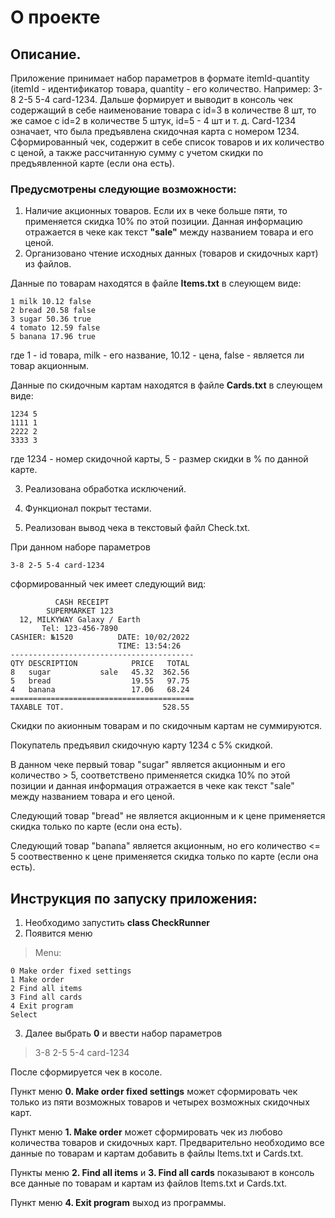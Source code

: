 # О проекте

## Описание.

Приложение принимает набор параметров в формате itemId-quantity (itemId - идентификатор товара, 
quantity - его количество. Например: 3-8 2-5 5-4 card-1234.
Дальше формирует и выводит в консоль чек содержащий в себе наименование товара с id=3 в количестве 8 шт, 
то же самое с id=2 в количестве 5 штук, id=5 - 4 шт и т. д. 
Card-1234 означает, что была предъявлена скидочная карта с номером 1234. 
Сформированный чек, содержит в себе список товаров и их количество с ценой, 
а также рассчитанную сумму с учетом скидки по предъявленной карте (если она есть).

### Предусмотрены следующие возможности:

1. Наличие акционных товаров. 
Если их в чеке больше пяти, то применяется скидка 10% по этой позиции. 
Данная информацию отражается в чеке как текст **"sale"** между названием товара и его ценой.
2. Организовано чтение исходных данных (товаров и скидочных карт) из файлов.

Данные по товарам находятся в файле **Items.txt** в слеующем виде:

    1 milk 10.12 false
    2 bread 20.58 false
    3 sugar 50.36 true
    4 tomato 12.59 false
    5 banana 17.96 true 

где 1 - id товара, milk - его название, 10.12 - цена, false - является ли товар акционным.

Данные по скидочным картам находятся в файле **Cards.txt** в слеующем виде:

    1234 5
    1111 1
    2222 2
    3333 3

где 1234 - номер скидочной карты, 5 - размер скидки в % по данной карте.

3. Реализована обработка исключений.

4. Функционал покрыт тестами.

5. Реализован вывод чека в текстовый файл Check.txt.

При данном наборе параметров 

    3-8 2-5 5-4 card-1234
сформированный чек имеет следующий вид:

              CASH RECEIPT
            SUPERMARKET 123
      12, MILKYWAY Galaxy / Earth
           Tel: 123-456-7890
    CASHIER: №1520          DATE: 10/02/2022
                            TIME: 13:54:26
    -----------------------------------------
    QTY DESCRIPTION            PRICE   TOTAL
    8   sugar           sale   45.32  362.56
    5   bread                  19.55   97.75
    4   banana                 17.06   68.24
    =========================================
    TAXABLE TOT.                      528.55

Скидки по акионным товарам и по скидочным картам не суммируются.

Покупатель предъявил скидочную карту 1234 с 5% скидкой.

В данном чеке первый товар "sugar" является акционным и его количество > 5,
соответствено применяется скидка 10% по этой позиции и
данная информация отражается в чеке как текст "sale" между названием товара и его ценой.

Следующий товар "bread" не является акционным и к цене применяется скидка
только по карте (если она есть).

Следующий товар "banana" является акционным, но его количество <= 5
соотвественно к цене применяется скидка только по карте (если она есть).

## Инструкция по запуску приложения:
1. Необходимо запустить **class CheckRunner**
2. Появится меню
>Menu:
    
    0 Make order fixed settings
    1 Make order
    2 Find all items
    3 Find all cards
    4 Exit program
    Select 

3. Далее выбрать **0** и ввести набор параметров 

>3-8 2-5 5-4 card-1234

После сформируется чек в косоле.

Пункт меню **0. Make order fixed settings** 
может сформировать чек только из пяти возможных товаров и четырех возможных скидочных карт.

Пункт меню **1. Make order**
может сформировать чек из любово количества товаров и скидочных карт.
Предварительно необходимо все данные по товарам и картам 
добавить в файлы Items.txt и Cards.txt.

Пункты меню **2. Find all items** и **3. Find all cards**
показывают в консоль все данные по товарам и картам
из файлов Items.txt и Cards.txt.

Пункт меню **4. Exit program** выход из программы.
